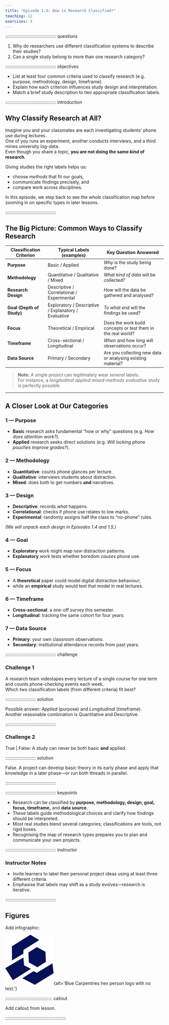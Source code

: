 ```yaml
---
title: "Episode 1.3: How is Research Classified?"
teaching: 12
exercises: 4
---
```


:::::::::::::::::::::::::::::::::::::::: questions

1. Why do researchers use different classification systems to describe their studies?  
2. Can a single study belong to more than one research category?  

:::::::::::::::::::::::::::::::::::::::: objectives

- List at least four common criteria used to classify research (e.g. purpose, methodology, design, timeframe).  
- Explain how each criterion influences study design and interpretation.  
- Match a brief study description to two appropriate classification labels.  

:::::::::::::::::::::::::::::::::::::::: introduction

## Why Classify Research at All?

Imagine you and your classmates are each investigating students’ phone use during lectures.  
One of you runs an experiment, another conducts interviews, and a third mines university log-data.  
Even though you share a topic, **you are not doing the same *kind* of research**.

Giving studies the right labels helps us:

- choose *methods* that fit our goals,  
- communicate findings precisely, and  
- compare work across disciplines.

In this episode, we step back to see the *whole* classification map before zooming in on specific types in later lessons.

::::::::::::::::::::::::::::::::::::::::

## The Big Picture: Common Ways to Classify Research

| Classification Criterion | Typical Labels (examples) | Key Question Answered |
|--------------------------|---------------------------|-----------------------|
| **Purpose**              | Basic / Applied           | *Why* is the study being done? |
| **Methodology**          | Quantitative / Qualitative / Mixed | *What kind of data* will be collected? |
| **Research Design**      | Descriptive / Correlational / Experimental | *How* will the data be gathered and analysed? |
| **Goal (Depth of Study)**| Exploratory / Descriptive / Explanatory / Evaluative | *To what end* will the findings be used? |
| **Focus**                | Theoretical / Empirical   | Does the work build concepts or test them in the real world? |
| **Timeframe**            | Cross-sectional / Longitudinal | *When* and *how long* will observations occur? |
| **Data Source**          | Primary / Secondary       | Are you collecting new data or analysing existing material? |

> **Note:** A single project can legitimately wear *several* labels.  
> For instance, a *longitudinal applied mixed-methods evaluative* study is perfectly possible.

---

## A Closer Look at Our Categories

### 1&nbsp;—&nbsp;Purpose  
- **Basic** research asks fundamental “how or why” questions (e.g. *How does attention work?*).  
- **Applied** research seeks direct solutions (e.g. *Will locking phone pouches improve grades?*).

### 2&nbsp;—&nbsp;Methodology  
- **Quantitative**: counts phone glances per lecture.  
- **Qualitative**: interviews students about distraction.  
- **Mixed**: does both to get numbers **and** narratives.

### 3&nbsp;—&nbsp;Design  
- **Descriptive**: records *what* happens.  
- **Correlational**: checks if phone use relates to low marks.  
- **Experimental**: randomly assigns half the class to “no-phone” rules.

*(We will unpack each design in Episodes 1.4 and 1.5.)*

### 4&nbsp;—&nbsp;Goal  
- **Exploratory** work might map *new* distraction patterns.  
- **Explanatory** work tests whether boredom *causes* phone use.

### 5&nbsp;—&nbsp;Focus  
- A **theoretical** paper could model digital distraction behaviour;  
- while an **empirical** study would test that model in real lectures.

### 6&nbsp;—&nbsp;Timeframe  
- **Cross-sectional**: a one-off survey this semester.  
- **Longitudinal**: tracking the same cohort for four years.

### 7&nbsp;—&nbsp;Data Source  
- **Primary**: your own classroom observations.  
- **Secondary**: institutional attendance records from past years.

:::::::::::::::::::::::::::::::::::::::: challenge

### Challenge 1   
A research team videotapes every lecture of a single course for one term and counts phone-checking events each week.  
Which two classification labels (from different criteria) fit best?

:::::::::::::::::::::::: solution

Possible answer: *Applied* (purpose) and *Longitudinal* (timeframe).  
Another reasonable combination is Quantitative and Descriptive.

::::::::::::::::::::::::::::::::::::::::

### Challenge 2   
True | False: A study can never be both basic **and** applied.

:::::::::::::::::::::::: solution

False. A project can develop basic theory in its early phase and apply that knowledge in a later phase—or run both threads in parallel.

::::::::::::::::::::::::::::::::::::::::

:::::::::::::::::::::::::::::::::::::::: keypoints

- Research can be classified by **purpose, methodology, design, goal, focus, timeframe,** and **data source**.  
- These labels guide methodological choices and clarify how findings should be interpreted.  
- Most real studies blend several categories; classifications are tools, not rigid boxes.  
- Recognising the map of research types prepares you to plan and communicate your own projects.

:::::::::::::::::::::::::::::::::::::::: instructor

### Instructor Notes

- Invite learners to label their personal project ideas using at least three different criteria.  
- Emphasise that labels may shift as a study evolves—research is iterative.

::::::::::::::::::::::::::::::::::::::::

## Figures

Add infographic:

![You belong in The Carpentries!](https://raw.githubusercontent.com/carpentries/logo/master/Badge_Carpentries.svg){alt='Blue Carpentries hex person logo with no text.'}

::::::::::::::::::::::::::::::::::::: callout

Add callout from lesson.

::::::::::::::::::::::::::::::::::::::::::::::::
